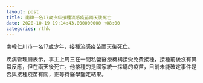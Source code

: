 ```yaml
---
layout: post
title: 南韓一名17歲少年接種流感疫苗兩天後死亡
date: 2020-10-19 19:14:43.000000000 +08:00
categories: rthk
---
```


南韓仁川市一名17歲少年，接種流感疫苗兩天後死亡。

疾病管理廳表示，事主上周三在一間私營醫療機構接受免費接種，接種前後沒有異常反應，但在兩天後死亡。他接種的是國家統一採購的疫苗，目前未能確定事件是否與接種疫苗有關，正等待醫學鑒定結果。
